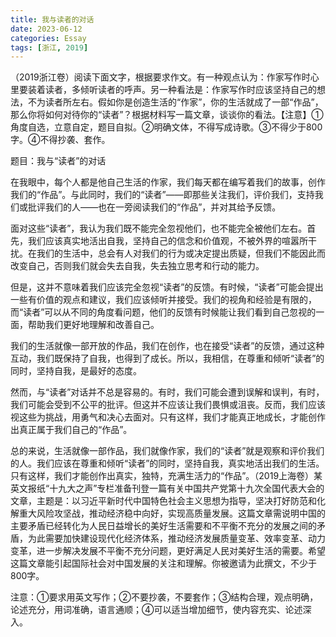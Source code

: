```yaml
---
title: 我与读者的对话
date: 2023-06-12
categories: Essay
tags: [浙江, 2019]
---
```




 （2019浙江卷）阅读下面文字，根据要求作文。有一种观点认为：作家写作时心里要装着读者，多倾听读者的呼声。另一种看法是：作家写作时应该坚持自己的想法，不为读者所左右。假如你是创造生活的“作家”，你的生活就成了一部“作品”，那么你将如何对待你的“读者”？根据材料写一篇文章，谈谈你的看法。【注意】①角度自选，立意自定，题目自拟。②明确文体，不得写成诗歌。③不得少于800字。④不得抄袭、套作。

题目：我与“读者”的对话

在我眼中，每个人都是他自己生活的作家，我们每天都在编写着我们的故事，创作我们的“作品”。与此同时，我们的“读者”——即那些关注我们，评价我们，支持我们或批评我们的人——也在一旁阅读我们的“作品”，并对其给予反馈。

面对这些“读者”，我认为我们既不能完全忽视他们，也不能完全被他们左右。首先，我们应该真实地活出自我，坚持自己的信念和价值观，不被外界的喧嚣所干扰。在我们的生活中，总会有人对我们的行为或决定提出质疑，但我们不能因此而改变自己，否则我们就会失去自我，失去独立思考和行动的能力。

但是，这并不意味着我们应该完全忽视“读者”的反馈。有时候，“读者”可能会提出一些有价值的观点和建议，我们应该倾听并接受。我们的视角和经验是有限的，而“读者”可以从不同的角度看问题，他们的反馈有时候能让我们看到自己忽视的一面，帮助我们更好地理解和改善自己。

我们的生活就像一部开放的作品，我们在创作，也在接受“读者”的反馈，通过这种互动，我们既保持了自我，也得到了成长。所以，我相信，在尊重和倾听“读者”的同时，坚持自我，是最好的态度。

然而，与“读者”对话并不总是容易的。有时，我们可能会遭到误解和误判，有时，我们可能会受到不公平的批评。但这并不应该让我们畏惧或沮丧。反而，我们应该视这些为挑战，用勇气和决心去面对。只有这样，我们才能真正地成长，才能创作出真正属于我们自己的“作品”。

总的来说，生活就像一部作品，我们就像作家，我们的“读者”就是观察和评价我们的人。我们应该在尊重和倾听“读者”的同时，坚持自我，真实地活出我们的生活。只有这样，我们才能创作出真实，独特，充满生活力的“作品”。（2019上海卷）某英文报纸“十九大之声”专栏准备刊登一篇有关中国共产党第十九次全国代表大会的文章，主题是：以习近平新时代中国特色社会主义思想为指导，坚决打好防范和化解重大风险攻坚战，推动经济稳中向好，实现高质量发展。这篇文章需说明中国的主要矛盾已经转化为人民日益增长的美好生活需要和不平衡不充分的发展之间的矛盾，为此需要加快建设现代化经济体系，推动经济发展质量变革、效率变革、动力变革，进一步解决发展不平衡不充分问题，更好满足人民对美好生活的需要。希望这篇文章能引起国际社会对中国发展的关注和理解。你被邀请为此撰文，不少于800字。

注意：①要求用英文写作；②不要抄袭，不要套作；③结构合理，观点明确，论述充分，用词准确，语言通顺；④可以适当增加细节，使内容充实、论述深入。